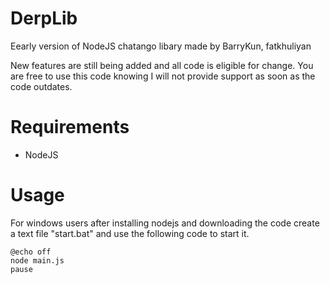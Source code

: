 DerpLib
=======

Eearly version of NodeJS chatango libary made by BarryKun, fatkhuliyan 

New features are still being added and all code is eligible for change.
You are free to use this code knowing I will not provide support as soon as the code outdates.


Requirements
=======

- NodeJS

Usage
=======

For windows users after installing nodejs and downloading the code create a text file "start.bat" and use the following code to start it.

    @echo off
    node main.js
    pause
